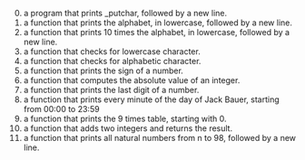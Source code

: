 0. a program that prints _putchar, followed by a new line.
1. a function that prints the alphabet, in lowercase, followed by a new line.
2. a function that prints 10 times the alphabet, in lowercase, followed by a new line.
3. a function that checks for lowercase character.
4. a function that checks for alphabetic character.
5. a function that prints the sign of a number.
6. a function that computes the absolute value of an integer.
7. a function that prints the last digit of a number.
8. a function that prints every minute of the day of Jack Bauer, starting from 00:00 to 23:59
9. a function that prints the 9 times table, starting with 0.
10. a function that adds two integers and returns the result.
11. a function that prints all natural numbers from n to 98, followed by a new line.
